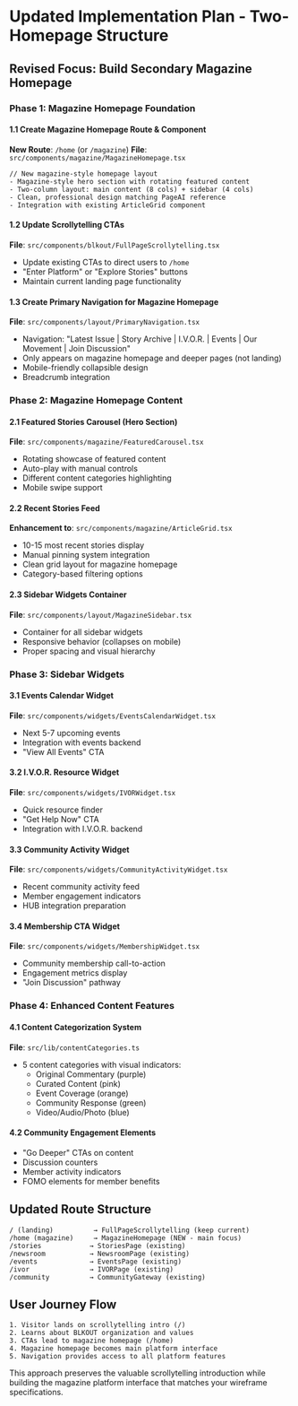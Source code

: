 # Updated Implementation Plan - Two-Homepage Structure

## Revised Focus: Build Secondary Magazine Homepage

### Phase 1: Magazine Homepage Foundation

#### 1.1 Create Magazine Homepage Route & Component
**New Route**: `/home` (or `/magazine`)
**File**: `src/components/magazine/MagazineHomepage.tsx`

```tsx
// New magazine-style homepage layout
- Magazine-style hero section with rotating featured content
- Two-column layout: main content (8 cols) + sidebar (4 cols)  
- Clean, professional design matching PageAI reference
- Integration with existing ArticleGrid component
```

#### 1.2 Update Scrollytelling CTAs
**File**: `src/components/blkout/FullPageScrollytelling.tsx`
- Update existing CTAs to direct users to `/home` 
- "Enter Platform" or "Explore Stories" buttons
- Maintain current landing page functionality

#### 1.3 Create Primary Navigation for Magazine Homepage
**File**: `src/components/layout/PrimaryNavigation.tsx`
- Navigation: "Latest Issue | Story Archive | I.V.O.R. | Events | Our Movement | Join Discussion"
- Only appears on magazine homepage and deeper pages (not landing)
- Mobile-friendly collapsible design
- Breadcrumb integration

### Phase 2: Magazine Homepage Content

#### 2.1 Featured Stories Carousel (Hero Section)
**File**: `src/components/magazine/FeaturedCarousel.tsx`
- Rotating showcase of featured content  
- Auto-play with manual controls
- Different content categories highlighting
- Mobile swipe support

#### 2.2 Recent Stories Feed
**Enhancement to**: `src/components/magazine/ArticleGrid.tsx`
- 10-15 most recent stories display
- Manual pinning system integration
- Clean grid layout for magazine homepage
- Category-based filtering options

#### 2.3 Sidebar Widgets Container
**File**: `src/components/layout/MagazineSidebar.tsx`
- Container for all sidebar widgets
- Responsive behavior (collapses on mobile)
- Proper spacing and visual hierarchy

### Phase 3: Sidebar Widgets

#### 3.1 Events Calendar Widget
**File**: `src/components/widgets/EventsCalendarWidget.tsx`
- Next 5-7 upcoming events
- Integration with events backend
- "View All Events" CTA

#### 3.2 I.V.O.R. Resource Widget  
**File**: `src/components/widgets/IVORWidget.tsx`
- Quick resource finder
- "Get Help Now" CTA
- Integration with I.V.O.R. backend

#### 3.3 Community Activity Widget
**File**: `src/components/widgets/CommunityActivityWidget.tsx`
- Recent community activity feed
- Member engagement indicators
- HUB integration preparation

#### 3.4 Membership CTA Widget
**File**: `src/components/widgets/MembershipWidget.tsx`
- Community membership call-to-action
- Engagement metrics display
- "Join Discussion" pathway

### Phase 4: Enhanced Content Features

#### 4.1 Content Categorization System
**File**: `src/lib/contentCategories.ts`
- 5 content categories with visual indicators:
  - Original Commentary (purple)
  - Curated Content (pink) 
  - Event Coverage (orange)
  - Community Response (green)
  - Video/Audio/Photo (blue)

#### 4.2 Community Engagement Elements
- "Go Deeper" CTAs on content
- Discussion counters
- Member activity indicators
- FOMO elements for member benefits

## Updated Route Structure

```
/ (landing)          → FullPageScrollytelling (keep current)
/home (magazine)     → MagazineHomepage (NEW - main focus)
/stories            → StoriesPage (existing)
/newsroom           → NewsroomPage (existing)  
/events             → EventsPage (existing)
/ivor               → IVORPage (existing)
/community          → CommunityGateway (existing)
```

## User Journey Flow

```
1. Visitor lands on scrollytelling intro (/)
2. Learns about BLKOUT organization and values  
3. CTAs lead to magazine homepage (/home)
4. Magazine homepage becomes main platform interface
5. Navigation provides access to all platform features
```

This approach preserves the valuable scrollytelling introduction while building the magazine platform interface that matches your wireframe specifications.
